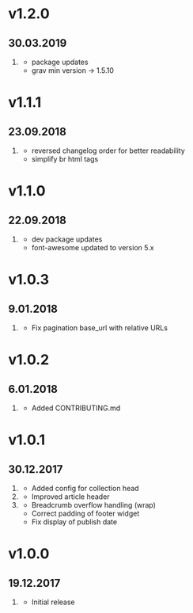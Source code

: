 # v1.2.0
## 30.03.2019

1. [](#improved)
    * package updates
    * grav min version -> 1.5.10

# v1.1.1
## 23.09.2018

1. [](#improved)
    * reversed changelog order for better readability
    * simplify br html tags

# v1.1.0
## 22.09.2018

1. [](#improved)
    * dev package updates
    * font-awesome updated to version 5.x

# v1.0.3
## 9.01.2018

1. [](#bugfix)
    * Fix pagination base_url with relative URLs

# v1.0.2
## 6.01.2018

1. [](#new)
    * Added CONTRIBUTING.md

# v1.0.1
## 30.12.2017

1. [](#new)
    * Added config for collection head
2. [](#improved)
    * Improved article header
3. [](#bugfix)
    * Breadcrumb overflow handling (wrap)
    * Correct padding of footer widget
    * Fix display of publish date

# v1.0.0
## 19.12.2017

1. [](#new)
    * Initial release
